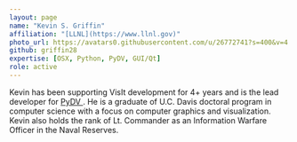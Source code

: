 ```yaml
---
layout: page
name: "Kevin S. Griffin"
affiliation: "[LLNL](https://www.llnl.gov)"
photo_url: https://avatars0.githubusercontent.com/u/26772741?s=400&v=4
github: griffin28
expertise: [OSX, Python, PyDV, GUI/Qt]
role: active
---
```

Kevin has been supporting VisIt development for 4+ years and is the lead
developer for [PyDV ](https://github.com/griffin28/PyDV). He is a graduate
of U.C. Davis doctoral program in computer science with a focus on computer
graphics and visualization. Kevin also holds the rank of Lt. Commander
as an Information Warfare Officer in the Naval Reserves.
